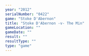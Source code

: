 ```yaml
---
year: "2012"
serialNumber: "0422" 
game: "Stoke D'Abernon"
title: "Stoke D'Abernon -v- The Min"
gameLocation: ""
gameDate: ""
result: ""
resultType: ""
type: "game"
---
```

